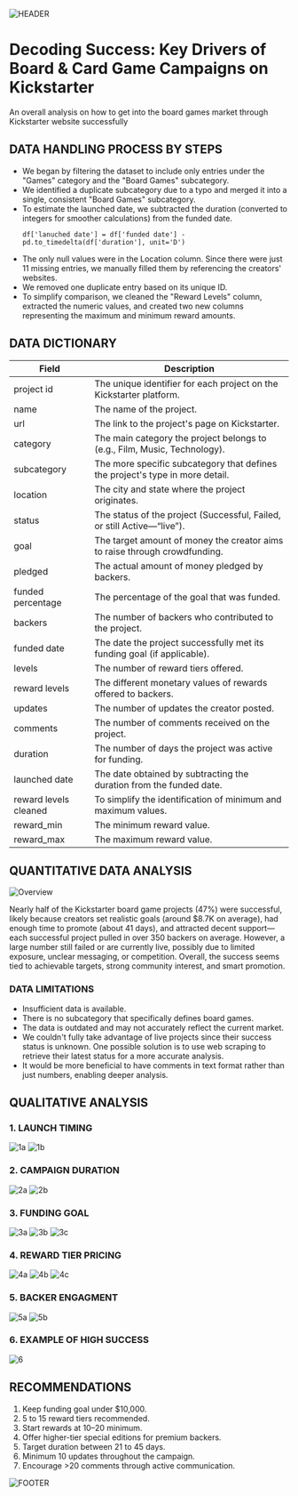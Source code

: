 ![HEADER](images/HEADER.png)

# Decoding Success: Key Drivers of Board & Card Game Campaigns on Kickstarter

An overall analysis on how to get into the board games market through Kickstarter website successfully

## DATA HANDLING PROCESS BY STEPS
- We began by filtering the dataset to include only entries under the "Games" category and the "Board Games" subcategory.
- We identified a duplicate subcategory due to a typo and merged it into a single, consistent "Board Games" subcategory.
- To estimate the launched date, we subtracted the duration (converted to integers for smoother calculations) from the funded date.
  ```
  df['lanuched date'] = df['funded date'] - pd.to_timedelta(df['duration'], unit='D')
  ``` 
- The only null values were in the Location column. Since there were just 11 missing entries, we manually filled them by referencing the creators' websites.
- We removed one duplicate entry based on its unique ID.
- To simplify comparison, we cleaned the "Reward Levels" column, extracted the numeric values, and created two new columns representing the maximum and minimum reward amounts.


## DATA DICTIONARY

| Field                 | Description |
|-----------------------|------------|
| project id           | The unique identifier for each project on the Kickstarter platform. |
| name                 | The name of the project. |
| url                  | The link to the project's page on Kickstarter. |
| category             | The main category the project belongs to (e.g., Film, Music, Technology). |
| subcategory          | The more specific subcategory that defines the project's type in more detail. |
| location             | The city and state where the project originates. |
| status               | The status of the project (Successful, Failed, or still Active—“live”). |
| goal                 | The target amount of money the creator aims to raise through crowdfunding. |
| pledged              | The actual amount of money pledged by backers. |
| funded percentage    | The percentage of the goal that was funded. |
| backers              | The number of backers who contributed to the project. |
| funded date          | The date the project successfully met its funding goal (if applicable). |
| levels               | The number of reward tiers offered. |
| reward levels        | The different monetary values of rewards offered to backers. |
| updates              | The number of updates the creator posted. |
| comments             | The number of comments received on the project. |
| duration             | The number of days the project was active for funding. |
| launched date        | The date obtained by subtracting the duration from the funded date. |
| reward levels cleaned | To simplify the identification of minimum and maximum values. |
| reward_min           | The minimum reward value. |
| reward_max           | The maximum reward value. |
## QUANTITATIVE DATA ANALYSIS

![Overview](images/Overview.png)

 Nearly half of the Kickstarter board game projects (47%) were successful, likely because creators set realistic goals (around $8.7K on average), had enough time to promote (about 41 days), and attracted decent support—each successful project pulled in over 350 backers on average. However, a large number still failed or are currently live, possibly due to limited exposure, unclear messaging, or competition. Overall, the success seems tied to achievable targets, strong community interest, and smart promotion. 
 
### DATA LIMITATIONS
- Insufficient data is available.
- There is no subcategory that specifically defines board games.
- The data is outdated and may not accurately reflect the current market.
- We couldn't fully take advantage of live projects since their success status is unknown. One possible solution is to use web scraping to retrieve their latest status for a more accurate analysis.
- It would be more beneficial to have comments in text format rather than just numbers, enabling deeper analysis.

## QUALITATIVE ANALYSIS

### 1. LAUNCH TIMING
![1a](images/1a.png)
![1b](images/1b.png)

### 2. CAMPAIGN DURATION
![2a](images/2a.png)
![2b](images/2b.png)

### 3. FUNDING GOAL 
![3a](images/3a.png)
![3b](images/3b.png)
![3c](images/3c.png)

### 4. REWARD TIER PRICING 
![4a](images/4a.png)
![4b](images/4b.png)
![4c](images/4c.png)

### 5. BACKER ENGAGMENT 
![5a](images/5a.png)
![5b](images/5b.png)

### 6. EXAMPLE OF HIGH SUCCESS
![6](images/6.png)

## RECOMMENDATIONS 
1. Keep funding goal under $10,000.
2. 5 to 15 reward tiers recommended.
3. Start rewards at $10–$20 minimum.
4. Offer higher-tier special editions for premium backers.
5. Target duration between 21 to 45 days.
6. Minimum 10 updates throughout the campaign.
7. Encourage >20 comments through active communication.

![FOOTER](images/FOOTER.png)





